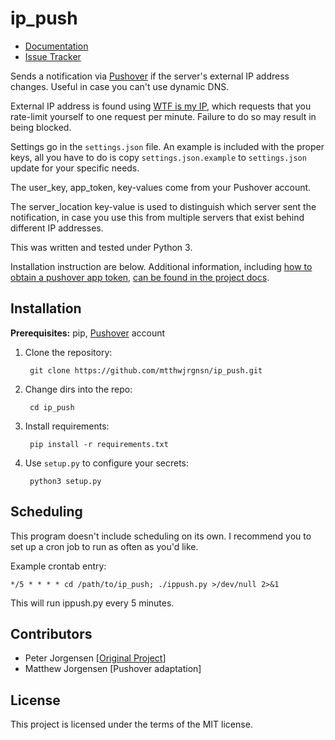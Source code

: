 # ip_push

* [Documentation](https://man.sr.ht/%7Emjorgensen/ip_push/)
* [Issue Tracker](https://todo.sr.ht/%7Emjorgensen/ip_push/)

Sends a notification via [Pushover][0] if the server's external IP address
changes. Useful in case you can't use dynamic DNS.

[0]: https://pushover.net

External IP address is found using [WTF is my IP][1], which requests that you
rate-limit yourself to one request per minute. Failure to do so may result in
being blocked.

[1]: https://wtfismyip.com

Settings go in the `settings.json` file. An example is included with the proper
keys, all you have to do is copy `settings.json.example` to `settings.json`
update for your specific needs.

The user_key, app_token, key-values come from your Pushover account.

The server_location key-value is used to distinguish which server sent the
notification, in case you use this from multiple servers that exist behind
different IP addresses.

This was written and tested under Python 3.

Installation instruction are below. Additional information, including [how to
obtain a pushover app token][2], [can be found in the project docs][3].

[2]: https://ip-push.readthedocs.io/en/latest/pushover-token.html
[3]: https://ip-push.readthedocs.io/en/latest/

## Installation

**Prerequisites:** pip, [Pushover][0] account

1. Clone the repository:

        git clone https://github.com/mtthwjrgnsn/ip_push.git

2. Change dirs into the repo:

        cd ip_push

3. Install requirements:

        pip install -r requirements.txt

4. Use `setup.py` to configure your secrets:

        python3 setup.py

## Scheduling

This program doesn't include scheduling on its own. I recommend you to set up a
cron job to run as often as you'd like.

Example crontab entry:

    */5 * * * * cd /path/to/ip_push; ./ippush.py >/dev/null 2>&1

This will run ippush.py every 5 minutes.

## Contributors

- Peter Jorgensen [[Original Project](https://github.com/p2j/ip_tweet)]
- Matthew Jorgensen [Pushover adaptation]

## License

This project is licensed under the terms of the MIT license.

